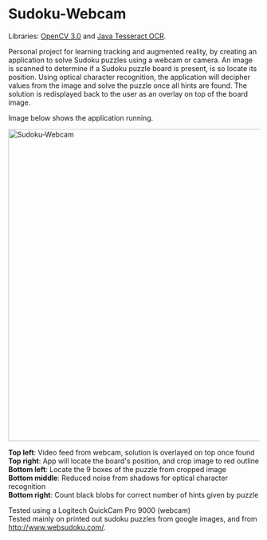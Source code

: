 # Sudoku-Webcam

Libraries: [OpenCV 3.0](http://opencv.org/downloads.html) and [Java Tesseract OCR](https://github.com/tesseract-ocr/tesseract).

Personal project for learning tracking and augmented reality, by creating an application to solve Sudoku puzzles using a webcam or camera. 
An image is scanned to determine if a Sudoku puzzle board is present, is so locate its position.
Using optical character recognition, the application will decipher values from the image and solve the puzzle once all hints are found.
The solution is redisplayed back to the user as an overlay on top of the board image.
  

Image below shows the application running.  

<img src="http://i.imgur.com/IHukXHn.png" alt="Sudoku-Webcam" width="625" heignt="650"/>

<b>Top left</b>: Video feed from webcam, solution is overlayed on top once found   
<b>Top right</b>: App will locate the board's position, and crop image to red outline  
<b>Bottom left</b>: Locate the 9 boxes of the puzzle from cropped image  
<b>Bottom middle</b>: Reduced noise from shadows for optical character recognition  
<b>Bottom right</b>: Count black blobs for correct number of hints given by puzzle



Tested using a Logitech QuickCam Pro 9000 (webcam)  
Tested mainly on printed out sudoku puzzles from google images, 
and from http://www.websudoku.com/.  



